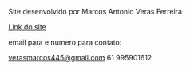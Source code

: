 
Site desenvolvido por Marcos Antonio Veras Ferreira

 <a href="https://sytlernaraki.github.io/Trabalho-God-Of-War/index.html" > Link do site  </a>


email para e numero para contato:

verasmarcos445@gmail.com 61 995901612
